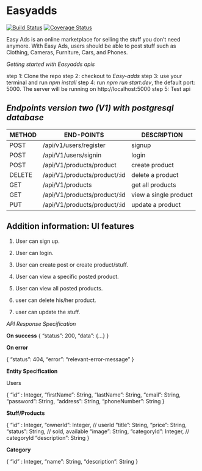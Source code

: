 # Easyadds

[![Build Status](https://travis-ci.com/habinezadalvan/Easy-adds.svg?branch=develop)](https://travis-ci.com/habinezadalvan/Easy-adds)
[![Coverage Status](https://coveralls.io/repos/github/habinezadalvan/luxaryapp/badge.svg?branch=develop)](https://coveralls.io/github/habinezadalvan/luxaryapp?branch=develop)

Easy Ads is an online marketplace for selling the stuff you don’t need
anymore. With Easy Ads, users should be able to post stuff such as
Clothing, Cameras, Furniture, Cars, and Phones.


*Getting started with Easyadds apis*

step 1: Clone the repo
step 2: checkout to *Easy-adds*
step 3: use your terminal and run *npm install*
step 4: run *npm run start:dev*, the default port: 5000. The server will be running on http://localhost:5000
step 5: Test api 

  *Endpoints version two (V1) with postgresql database*
  ---------------------------------------------------
  
  | METHOD  | END-POINTS  | DESCRIPTION |
| ------------ |---------------| -----|
| POST     | /api/v1/users/register | signup |
| POST     | /api/V1/users/signin | login |
| POST     | /api/V1/products/product | create product |
| DELETE     | /api/V1/products/product/:id | delete a product |
| GET | /api/V1/products| get all products |
| GET | /api/V1/products/product/:id |    view a single product |
| PUT | /api/V1/products/product/:id  |    update a product |

Addition information: UI features
-------------------------------------
  1. User can sign up.

  2. User can login.

  3. User can create post or create product/stuff.

  4. User can view a specific posted product.

  5. User can view all posted products.

  6. user can delete his/her product.

  7. user can update the stuff.

*API Response Specification*

**On success**
{
“status”: 200,
“data”: {...}
}



**On error**

{
“status”: 404,
“error”: “relevant-error-message”
}


**Entity Specification**


Users

{
“id” : Integer,
“firstName”: String,
“lastName”: String,
“email”: String,
“password”: String,
“address”: String,
“phoneNumber”: String
}


**Stuff/Products**


{
“id” : Integer,
“ownerId”: Integer, // userId
“title”: String,
“price”: String,
“status”: String, // sold, available
“image”: String,
“categoryId”: Integer, // categoryId
“description”: String
}


**Category**


{
“id” : Integer,
“name”: String,
“description”: String
}


